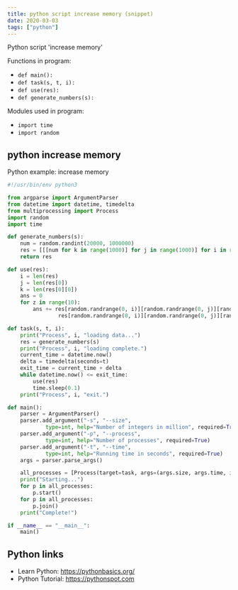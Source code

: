 ```yaml
---
title: python script increase memory (snippet)
date: 2020-03-03
tags: ["python"]
---
```

Python script 'increase memory'

Functions in program: 
* `def main():`
* `def task(s, t, i):`
* `def use(res):`
* `def generate_numbers(s):`

Modules used in program: 
* `import time`
* `import random`

## python increase memory

Python example: increase memory

```python
#!/usr/bin/env python3

from argparse import ArgumentParser
from datetime import datetime, timedelta
from multiprocessing import Process
import random
import time

def generate_numbers(s):
    num = random.randint(20000, 1000000)
    res = [[[num for k in range(1000)] for j in range(1000)] for i in range(s)]
    return res

def use(res):
    i = len(res)
    j = len(res[0])
    k = len(res[0][0])
    ans = 0
    for z in range(10):
        ans += res[random.randrange(0, i)][random.randrange(0, j)][random.randrange(0, k)] * \
                res[random.randrange(0, i)][random.randrange(0, j)][random.randrange(0, k)]

def task(s, t, i):
    print("Process", i, "loading data...")
    res = generate_numbers(s)
    print("Process", i, "loading complete.")
    current_time = datetime.now()
    delta = timedelta(seconds=t)
    exit_time = current_time + delta
    while datetime.now() <= exit_time:
        use(res)
        time.sleep(0.1)
    print("Process", i, "exit.")

def main():
    parser = ArgumentParser()
    parser.add_argument("-s", "--size",
            type=int, help="Number of integers in million", required=True)
    parser.add_argument("-p", "--process",
            type=int, help="Number of processes", required=True)
    parser.add_argument("-t", "--time",
            type=int, help="Running time in seconds", required=True)
    args = parser.parse_args()

    all_processes = [Process(target=task, args=(args.size, args.time, i)) for i in range(args.process)]
    print("Starting...")
    for p in all_processes:
        p.start()
    for p in all_processes:
        p.join()
    print("Complete!")

if __name__ == "__main__":
    main()

```

## Python links

- Learn Python: https://pythonbasics.org/
- Python Tutorial: https://pythonspot.com

